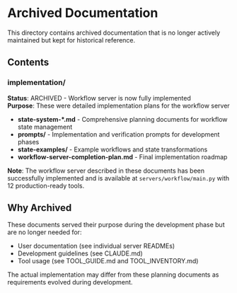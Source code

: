 # Archived Documentation

This directory contains archived documentation that is no longer actively maintained but kept for historical reference.

## Contents

### implementation/
**Status**: ARCHIVED - Workflow server is now fully implemented  
**Purpose**: These were detailed implementation plans for the workflow server

- **state-system-*.md** - Comprehensive planning documents for workflow state management
- **prompts/** - Implementation and verification prompts for development phases  
- **state-examples/** - Example workflows and state transformations
- **workflow-server-completion-plan.md** - Final implementation roadmap

**Note**: The workflow server described in these documents has been successfully implemented and is available at `servers/workflow/main.py` with 12 production-ready tools.

## Why Archived

These documents served their purpose during the development phase but are no longer needed for:
- User documentation (see individual server READMEs)
- Development guidelines (see CLAUDE.md)
- Tool usage (see TOOL_GUIDE.md and TOOL_INVENTORY.md)

The actual implementation may differ from these planning documents as requirements evolved during development.